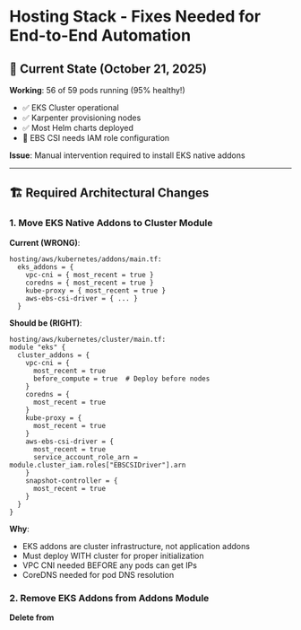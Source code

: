 # Hosting Stack - Fixes Needed for End-to-End Automation

## 🎯 Current State (October 21, 2025)

**Working**: 56 of 59 pods running (95% healthy!)
- ✅ EKS Cluster operational
- ✅ Karpenter provisioning nodes  
- ✅ Most Helm charts deployed
- 🔧 EBS CSI needs IAM role configuration

**Issue**: Manual intervention required to install EKS native addons

---

## 🏗️ Required Architectural Changes

### 1. Move EKS Native Addons to Cluster Module

**Current (WRONG)**:
```
hosting/aws/kubernetes/addons/main.tf:
  eks_addons = {
    vpc-cni = { most_recent = true }
    coredns = { most_recent = true }
    kube-proxy = { most_recent = true }
    aws-ebs-csi-driver = { ... }
  }
```

**Should be (RIGHT)**:
```
hosting/aws/kubernetes/cluster/main.tf:
module "eks" {
  cluster_addons = {
    vpc-cni = {
      most_recent = true
      before_compute = true  # Deploy before nodes
    }
    coredns = {
      most_recent = true
    }
    kube-proxy = {
      most_recent = true
    }
    aws-ebs-csi-driver = {
      most_recent = true
      service_account_role_arn = module.cluster_iam.roles["EBSCSIDriver"].arn
    }
    snapshot-controller = {
      most_recent = true
    }
  }
}
```

**Why**: 
- EKS addons are cluster infrastructure, not application addons
- Must deploy WITH cluster for proper initialization
- VPC CNI needed BEFORE any pods can get IPs
- CoreDNS needed for pod DNS resolution

### 2. Remove EKS Addons from Addons Module

**Delete from**
